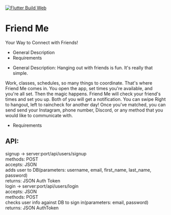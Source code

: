 [![Flutter Build Web](https://github.com/ChicoState/Friend-Me/actions/workflows/main.yml/badge.svg)](https://github.com/ChicoState/Friend-Me/actions/workflows/main.yml)

# Friend Me
Your Way to Connect with Friends!

* General Description
* Requirements

- General Description:
Hanging out with friends is fun. It's really that simple.

Work, classes, schedules, so many things to coordinate. That's where Friend Me comes in. You open the app, set times you're available, and you're all set. Then the magic happens. Friend Me will check your friend's times and set you up. Both of you will get a notification. You can swipe Right to hangout, left to raincheck for another day! Once you've matched, you can send send your Instagram, phone number, Discord, or any method that you would like to communicate with.

- Requirements

## API:
signup -> server:port/api/users/signup <br>
methods: POST <br>
accepts: JSON <br>
adds user to DB(parameters: username, email, first_name, last_name, password) <br>
returns: JSON Auth Token <br>
login -> server:port/api/users/login <br>
accepts: JSON <br>
methods: POST <br>
checks user info against DB to sign in(parameters: email, password) <br>
returns: JSON AuthToken
